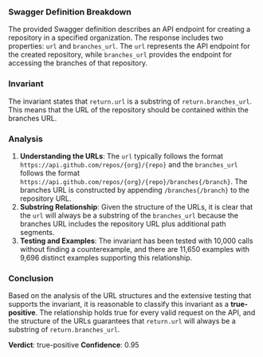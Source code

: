 ### Swagger Definition Breakdown
The provided Swagger definition describes an API endpoint for creating a repository in a specified organization. The response includes two properties: `url` and `branches_url`. The `url` represents the API endpoint for the created repository, while `branches_url` provides the endpoint for accessing the branches of that repository.

### Invariant
The invariant states that `return.url` is a substring of `return.branches_url`. This means that the URL of the repository should be contained within the branches URL.

### Analysis
1. **Understanding the URLs**: The `url` typically follows the format `https://api.github.com/repos/{org}/{repo}` and the `branches_url` follows the format `https://api.github.com/repos/{org}/{repo}/branches{/branch}`. The branches URL is constructed by appending `/branches{/branch}` to the repository URL.
2. **Substring Relationship**: Given the structure of the URLs, it is clear that the `url` will always be a substring of the `branches_url` because the branches URL includes the repository URL plus additional path segments. 
3. **Testing and Examples**: The invariant has been tested with 10,000 calls without finding a counterexample, and there are 11,650 examples with 9,696 distinct examples supporting this relationship.

### Conclusion
Based on the analysis of the URL structures and the extensive testing that supports the invariant, it is reasonable to classify this invariant as a **true-positive**. The relationship holds true for every valid request on the API, and the structure of the URLs guarantees that `return.url` will always be a substring of `return.branches_url`. 

**Verdict**: true-positive
**Confidence**: 0.95
